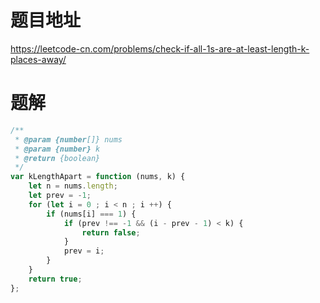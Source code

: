 # 题目地址
https://leetcode-cn.com/problems/check-if-all-1s-are-at-least-length-k-places-away/

# 题解
```js
/**
 * @param {number[]} nums
 * @param {number} k
 * @return {boolean}
 */
var kLengthApart = function (nums, k) {
    let n = nums.length;
    let prev = -1;
    for (let i = 0 ; i < n ; i ++) {
        if (nums[i] === 1) {
            if (prev !== -1 && (i - prev - 1) < k) {
                return false;
            }
            prev = i;
        }
    }
    return true;
};
```